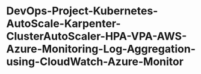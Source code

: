 # DevOps-Project-Kubernetes-AutoScale-Karpenter-ClusterAutoScaler-HPA-VPA-AWS-Azure-Monitoring-Log-Aggregation-using-CloudWatch-Azure-Monitor
